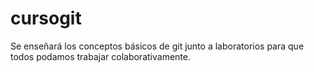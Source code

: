 # cursogit
Se enseñará los conceptos básicos de git junto a laboratorios para que todos podamos trabajar colaborativamente.
